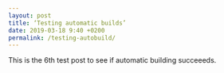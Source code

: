 ```yaml
---
layout: post
title: ‘Testing automatic builds’
date: 2019-03-18 9:40 +0200
permalink: /testing-autobuild/
---
```


This is the 6th test post to see if automatic building succeeeds.
